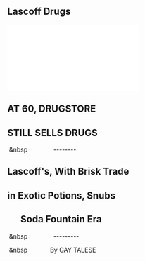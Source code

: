 Lascoff Drugs
--- 
![Image of NY Times Article](../images/110085146.pdf)

**AT 60, DRUGSTORE**
---
**STILL SELLS DRUGS**
--- 
&nbsp;&nbsp&nbsp;&nbsp;&nbsp;&nbsp;&nbsp;&nbsp;&nbsp;&nbsp;&nbsp;&nbsp;&nbsp;&nbsp;&nbsp;&nbsp; --------

Lascoff's, With Brisk Trade
---
in Exotic Potions, Snubs
---
&nbsp;&nbsp;&nbsp;&nbsp;&nbsp; Soda Fountain Era
---
&nbsp;&nbsp&nbsp;&nbsp;&nbsp;&nbsp;&nbsp;&nbsp;&nbsp;&nbsp;&nbsp;&nbsp;&nbsp;&nbsp;&nbsp;&nbsp; ---------

&nbsp;&nbsp&nbsp;&nbsp;&nbsp;&nbsp;&nbsp;&nbsp;&nbsp;&nbsp;&nbsp;&nbsp;&nbsp;&nbsp; By GAY TALESE
